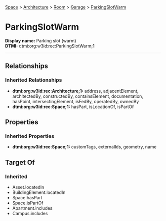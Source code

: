 [Space](../../../Space.md) > [Architecture](../../Architecture.md) > [Room](../Room.md) > [Garage](Garage.md) > [ParkingSlotWarm](.)
# ParkingSlotWarm

**Display name:** Parking slot (warm)<br />
**DTMI:** dtmi:org:w3id:rec:ParkingSlotWarm;1

---
## Relationships
### Inherited Relationships
* **dtmi:org:w3id:rec:Architecture;1:** address, adjacentElement, architectedBy, constructedBy, containsElement, documentation, hasPoint, intersectingElement, isFedBy, operatedBy, ownedBy
* **dtmi:org:w3id:rec:Space;1:** hasPart, isLocationOf, isPartOf
## Properties
### Inherited Properties
* **dtmi:org:w3id:rec:Space;1:** customTags, externalIds, geometry, name
## Target Of
### Inherited
* Asset.locatedIn
* BuildingElement.locatedIn
* Space.hasPart
* Space.isPartOf
* Apartment.includes
* Campus.includes
